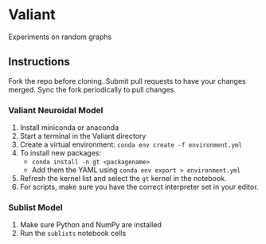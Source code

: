# Valiant

Experiments on random graphs

## Instructions

Fork the repo before cloning. Submit pull requests to have your changes merged. Sync the fork periodically to pull changes.

### Valiant Neuroidal Model

1. Install miniconda or anaconda
2. Start a terminal in the Valiant directory
3. Create a virtual environment: `conda env create -f environment.yml`
4. To install new packages:
    * `conda install -n gt <packagename>`
    * Add them the YAML using `conda env export > environment.yml`
5. Refresh the kernel list and select the `gt` kernel in the notebook.
6. For scripts, make sure you have the correct interpreter set in your editor.

### Sublist Model

1. Make sure Python and NumPy are installed
2. Run the ```sublists``` notebook cells
